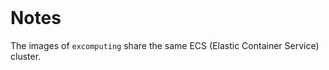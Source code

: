 <br>

# Notes

The images of `excomputing` share the same ECS (Elastic Container Service) cluster.

<br>
<br>

<br>
<br>

<br>
<br>

<br>
<br>